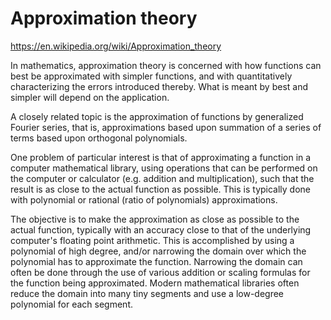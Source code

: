 # Approximation theory

https://en.wikipedia.org/wiki/Approximation_theory

In mathematics, approximation theory is concerned with how functions can best be approximated with simpler functions, and with quantitatively characterizing the errors introduced thereby. What is meant by best and simpler will depend on the application.

A closely related topic is the approximation of functions by generalized Fourier series, that is, approximations based upon summation of a series of terms based upon orthogonal polynomials.

One problem of particular interest is that of approximating a function in a computer mathematical library, using operations that can be performed on the computer or calculator (e.g. addition and multiplication), such that the result is as close to the actual function as possible. This is typically done with polynomial or rational (ratio of polynomials) approximations.

The objective is to make the approximation as close as possible to the actual function, typically with an accuracy close to that of the underlying computer's floating point arithmetic. This is accomplished by using a polynomial of high degree, and/or narrowing the domain over which the polynomial has to approximate the function. Narrowing the domain can often be done through the use of various addition or scaling formulas for the function being approximated. Modern mathematical libraries often reduce the domain into many tiny segments and use a low-degree polynomial for each segment.

